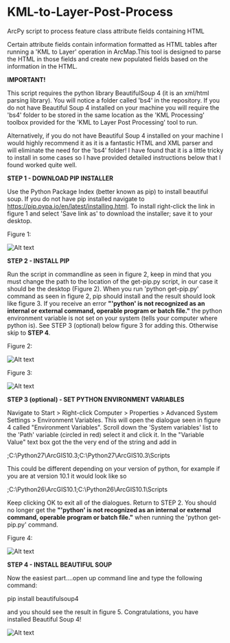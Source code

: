 # KML-to-Layer-Post-Process
ArcPy script to process feature class attribute fields containing HTML

Certain attribute fields contain information formatted as HTML tables
after running a 'KML to Layer' operation in ArcMap.This tool is designed
to parse the HTML in those fields and create new populated fields based
on the information in the HTML.

<b>IMPORTANT!</b>

This script requires the python library BeautifulSoup 4 (it is an xml/html parsing library). You will notice a folder called 'bs4' in the repository. If you do not have Beautiful Soup 4 installed on your machine you will require the 'bs4' folder to be stored in the same location as the 'KML Processing' toolbox provided for the 'KML to Layer Post Processing' tool to run. 

Alternatively, if you do not have Beautiful Soup 4 installed on your machine I would highly recommend it as it is a fantastic HTML and XML parser and will eliminate the need for the 'bs4' folder! I have found that it is a little tricky to install in some cases so I have provided detailed instructions below that I found worked quite well.

<b>STEP 1 - DOWNLOAD PIP INSTALLER</b>

Use the Python Package Index (better known as pip) to install beautiful soup. If you do not have pip installed navigate to
https://pip.pypa.io/en/latest/installing.html. To install right-click the link in figure 1 and select 'Save link as' to download the installer; save it to your desktop.

Figure 1:

 ![Alt text](/../master/ReadMe_images/Pip.png?raw=true "Install link")
 
<b>STEP 2 - INSTALL PIP</b>

Run the script in commandline as seen in figure 2, keep in mind that you must change the path to the location of the get-pip.py script, in our case it should be the desktop (Figure 2). When you run 'python get-pip.py' command as seen in figure 2, pip should install and the result should look like figure 3. If you receive an error <b>"'python' is not recognized as an internal or external command, operable program or batch file."</b>  the python environment variable is not set on your system (tells your computer where python is). See STEP 3 (optional) below figure 3 for adding this. Otherwise skip to <b>STEP 4</b>.

Figure 2:

 ![Alt text](/../master/ReadMe_images/commandline1.png?raw=true "Install link")
 
Figure 3:

 ![Alt text](/../master/ReadMe_images/commandline2.png?raw=true "Install link")

<b>STEP 3 (optional) - SET PYTHON ENVIRONMENT VARIABLES</b>

Navigate to Start > Right-click Computer > Properties > Advanced System Settings > Environment Variables. This will open the dialogue seen in figure 4 called "Environment Variables". Scroll down the 'System variables' list to the 'Path' variable (circled in red) select it and click it. In the "Variable Value" text box got the the very end of the string and add in 

;C:\Python27\ArcGIS10.3;C:\Python27\ArcGIS10.3\Scripts        

This could be different depending on your version of python, for example if you are at version 10.1 it would look like so

;C:\Python26\ArcGIS10.1;C:\Python26\ArcGIS10.1\Scripts

Keep clicking OK to exit all of the dialogues. Return to STEP 2. You should no longer get the <b>"'python' is not recognized as an internal or external command, operable program or batch file."</b> when running the 'python get-pip.py' command.

Figure 4:

 ![Alt text](/../master/ReadMe_images/env_var.png?raw=true "Install link")
 
 <b>STEP 4 - INSTALL BEAUTIFUL SOUP</b>
 
 Now the easiest part....open up command line and type the following command:
 
 pip install beautifulsoup4 
 
 and you should see the result in figure 5. Congratulations, you have installed Beautiful Soup 4!
 
  ![Alt text](/../master/ReadMe_images/commandline3.png?raw=true "Install link")
 
 




 
 
